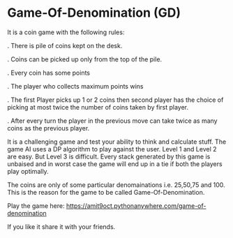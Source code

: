 Game-Of-Denomination (GD)
=========================
It is a coin game with the following rules:

. There is pile of coins kept on the desk.

. Coins can be picked up only from the top of the pile.

. Every coin has some points

. The player who collects maximum points wins

. The first Player picks up 1 or 2 coins then second player has the choice of picking at most twice the number of coins
taken by first player.

. After every turn the player in the previous move can take twice as many coins as the previous player.

It is a challenging game and test your ability to think and calculate stuff. The game AI uses a DP algorithm to play against the user. Level 1 and Level 2 are easy. But Level 3 is difficult. Every stack generated by this game is unbaised and in worst case the game will end up in a tie if both the players play optimally.

The coins are only of some particular denomainations i.e. 25,50,75 and 100. This is the reason for the game to be called Game-Of-Denomination.

Play the game here: https://amit9oct.pythonanywhere.com/game-of-denomination

If you like it share it with your friends.
